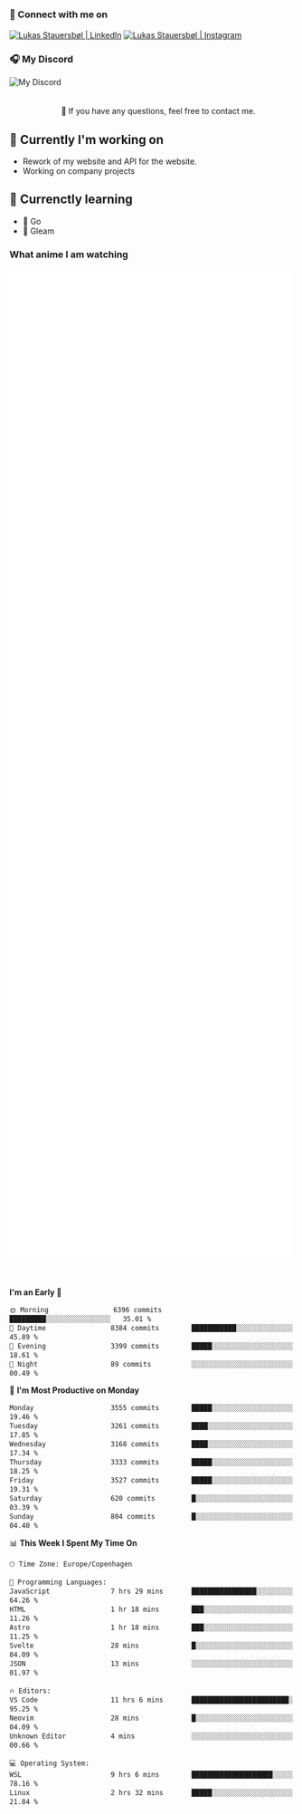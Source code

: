 ### 🔗 Connect with me on
<a href="https://www.instagram.com/lukas_stauersbol" target="_blank"><img align="center" src="https://raw.githubusercontent.com/stauersbol/stauersbol/main/images/instagram.svg" alt="Lukas Stauersbøl | LinkedIn" width="30px"/></a>
<a href="https://www.linkedin.com/in/lukas-stauersbol/" target="_blank"><img align="center" src="https://raw.githubusercontent.com/stauersbol/stauersbol/main/images/linkedin.svg" alt="Lukas Stauersbøl | Instagram" width="30px"/></a>

<p align="center">
 <h3>🎧 My Discord</h3>
 <img align="left" height="55px" src="https://discord.c99.nl/widget/theme-2/147806323323568128.png" alt="My Discord" />
</p>

<br/>
<br/>
<br/>
💬 If you have any questions, feel free to contact me.

## 🔭 Currently I'm working on
- Rework of my website and API for the website.
- Working on company projects
 
## 🌱 Currenctly learning
- 💙 Go
- 💜 Gleam

### What anime I am watching
<a href="https://anilist.co/user/slashiy/" align="center"><img align="center" width="500px" src="metrics.plugin.personal.anilist.svg" /></a>

<br/>

<!--START_SECTION:waka-->
**I'm an Early 🐤** 

```text
🌞 Morning                6396 commits        █████████░░░░░░░░░░░░░░░░   35.01 % 
🌆 Daytime                8384 commits        ███████████░░░░░░░░░░░░░░   45.89 % 
🌃 Evening                3399 commits        █████░░░░░░░░░░░░░░░░░░░░   18.61 % 
🌙 Night                  89 commits          ░░░░░░░░░░░░░░░░░░░░░░░░░   00.49 % 
```
📅 **I'm Most Productive on Monday** 

```text
Monday                   3555 commits        █████░░░░░░░░░░░░░░░░░░░░   19.46 % 
Tuesday                  3261 commits        ████░░░░░░░░░░░░░░░░░░░░░   17.85 % 
Wednesday                3168 commits        ████░░░░░░░░░░░░░░░░░░░░░   17.34 % 
Thursday                 3333 commits        █████░░░░░░░░░░░░░░░░░░░░   18.25 % 
Friday                   3527 commits        █████░░░░░░░░░░░░░░░░░░░░   19.31 % 
Saturday                 620 commits         █░░░░░░░░░░░░░░░░░░░░░░░░   03.39 % 
Sunday                   804 commits         █░░░░░░░░░░░░░░░░░░░░░░░░   04.40 % 
```


📊 **This Week I Spent My Time On** 

```text
🕑︎ Time Zone: Europe/Copenhagen

💬 Programming Languages: 
JavaScript               7 hrs 29 mins       ████████████████░░░░░░░░░   64.26 % 
HTML                     1 hr 18 mins        ███░░░░░░░░░░░░░░░░░░░░░░   11.26 % 
Astro                    1 hr 18 mins        ███░░░░░░░░░░░░░░░░░░░░░░   11.25 % 
Svelte                   28 mins             █░░░░░░░░░░░░░░░░░░░░░░░░   04.09 % 
JSON                     13 mins             ░░░░░░░░░░░░░░░░░░░░░░░░░   01.97 % 

🔥 Editors: 
VS Code                  11 hrs 6 mins       ████████████████████████░   95.25 % 
Neovim                   28 mins             █░░░░░░░░░░░░░░░░░░░░░░░░   04.09 % 
Unknown Editor           4 mins              ░░░░░░░░░░░░░░░░░░░░░░░░░   00.66 % 

💻 Operating System: 
WSL                      9 hrs 6 mins        ████████████████████░░░░░   78.16 % 
Linux                    2 hrs 32 mins       █████░░░░░░░░░░░░░░░░░░░░   21.84 % 
```


<!--END_SECTION:waka-->
